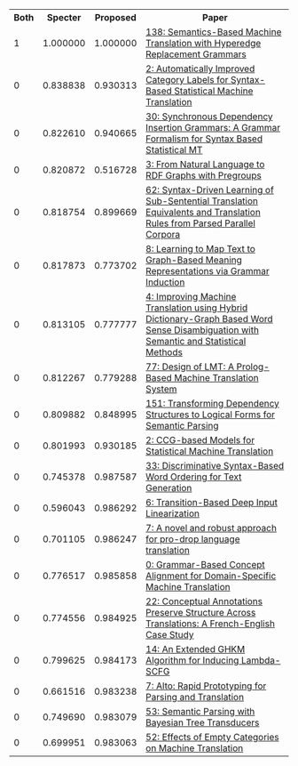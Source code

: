 <html><table><tr>
<th>Both</th>
<th>Specter</th>
<th>Proposed</th>
<th>Paper</th>
</tr>
<tr>
<td>1</td>
<td>1.000000</td>
<td>1.000000</td>
<td><a href="https://www.semanticscholar.org/paper/c0864844f7d7816983e36a9c8e8a69aa21a91cae">138: Semantics-Based Machine Translation with Hyperedge Replacement Grammars</a></td>
</tr>
<tr>
<td>0</td>
<td>0.838838</td>
<td>0.930313</td>
<td><a href="https://www.semanticscholar.org/paper/dd15257c48aa4073a6bec810a3898e29d17ac033">2: Automatically Improved Category Labels for Syntax-Based Statistical Machine Translation</a></td>
</tr>
<tr>
<td>0</td>
<td>0.822610</td>
<td>0.940665</td>
<td><a href="https://www.semanticscholar.org/paper/51d2b08169267c6af3f6cdce578e7bb422e06872">30: Synchronous Dependency Insertion Grammars: A Grammar Formalism for Syntax Based Statistical MT</a></td>
</tr>
<tr>
<td>0</td>
<td>0.820872</td>
<td>0.516728</td>
<td><a href="https://www.semanticscholar.org/paper/b26ea4206206af48466ae032e6d64b871e96da2d">3: From Natural Language to RDF Graphs with Pregroups</a></td>
</tr>
<tr>
<td>0</td>
<td>0.818754</td>
<td>0.899669</td>
<td><a href="https://www.semanticscholar.org/paper/c48721593f3c712cc8677da0a4c037f02bf5f41a">62: Syntax-Driven Learning of Sub-Sentential Translation Equivalents and Translation Rules from Parsed Parallel Corpora</a></td>
</tr>
<tr>
<td>0</td>
<td>0.817873</td>
<td>0.773702</td>
<td><a href="https://www.semanticscholar.org/paper/313df052e4cb6a0e03f3327875017ebfe46f5137">8: Learning to Map Text to Graph-Based Meaning Representations via Grammar Induction</a></td>
</tr>
<tr>
<td>0</td>
<td>0.813105</td>
<td>0.777777</td>
<td><a href="https://www.semanticscholar.org/paper/f31529f46c6e1dbfe7afc0b21139d77ef4158c1c">4: Improving Machine Translation using Hybrid Dictionary-Graph Based Word Sense Disambiguation with Semantic and Statistical Methods</a></td>
</tr>
<tr>
<td>0</td>
<td>0.812267</td>
<td>0.779288</td>
<td><a href="https://www.semanticscholar.org/paper/a1cf0d1d11089cd6095001b6135aa36715c21497">77: Design of LMT: A Prolog-Based Machine Translation System</a></td>
</tr>
<tr>
<td>0</td>
<td>0.809882</td>
<td>0.848995</td>
<td><a href="https://www.semanticscholar.org/paper/f4fa16b9e15580db747110655a1e1df67ce888db">151: Transforming Dependency Structures to Logical Forms for Semantic Parsing</a></td>
</tr>
<tr>
<td>0</td>
<td>0.801993</td>
<td>0.930185</td>
<td><a href="https://www.semanticscholar.org/paper/ec064a0d10ffb786b15d9b80394b99737f5d86b4">2: CCG-based Models for Statistical Machine Translation</a></td>
</tr>
<tr>
<td>0</td>
<td>0.745378</td>
<td>0.987587</td>
<td><a href="https://www.semanticscholar.org/paper/f67ec8d10f04442c55ada6821031cf39e06aaa8e">33: Discriminative Syntax-Based Word Ordering for Text Generation</a></td>
</tr>
<tr>
<td>0</td>
<td>0.596043</td>
<td>0.986292</td>
<td><a href="https://www.semanticscholar.org/paper/7e0b017a13be01d9349c99301a6f65d6ffbc850a">6: Transition-Based Deep Input Linearization</a></td>
</tr>
<tr>
<td>0</td>
<td>0.701105</td>
<td>0.986247</td>
<td><a href="https://www.semanticscholar.org/paper/93ed163b579718efea4ff3f345a51680ba4eae4d">7: A novel and robust approach for pro-drop language translation</a></td>
</tr>
<tr>
<td>0</td>
<td>0.776517</td>
<td>0.985858</td>
<td><a href="https://www.semanticscholar.org/paper/66a3159c08f335c6ed1d5757c6416e8b7e79880d">0: Grammar-Based Concept Alignment for Domain-Specific Machine Translation</a></td>
</tr>
<tr>
<td>0</td>
<td>0.774556</td>
<td>0.984925</td>
<td><a href="https://www.semanticscholar.org/paper/69fde0ea22b628e6347922f787e4340eafda503d">22: Conceptual Annotations Preserve Structure Across Translations: A French-English Case Study</a></td>
</tr>
<tr>
<td>0</td>
<td>0.799625</td>
<td>0.984173</td>
<td><a href="https://www.semanticscholar.org/paper/58511c5c828104eb1005701b04b9b1a576bff639">14: An Extended GHKM Algorithm for Inducing Lambda-SCFG</a></td>
</tr>
<tr>
<td>0</td>
<td>0.661516</td>
<td>0.983238</td>
<td><a href="https://www.semanticscholar.org/paper/594c2b27bbef7aa15c7ee36b31f27e28a08b1339">7: Alto: Rapid Prototyping for Parsing and Translation</a></td>
</tr>
<tr>
<td>0</td>
<td>0.749690</td>
<td>0.983079</td>
<td><a href="https://www.semanticscholar.org/paper/1f776422cc664a99d41bb8907c92948eefad2611">53: Semantic Parsing with Bayesian Tree Transducers</a></td>
</tr>
<tr>
<td>0</td>
<td>0.699951</td>
<td>0.983063</td>
<td><a href="https://www.semanticscholar.org/paper/1d1e7770ffcb672789fe2b94b287b83f5f8566b5">52: Effects of Empty Categories on Machine Translation</a></td>
</tr>
</table></html>
